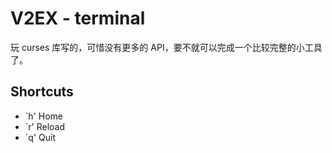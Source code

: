 # V2EX - terminal

玩 curses 库写的，可惜没有更多的 API，要不就可以完成一个比较完整的小工具了。

## Shortcuts
  * `h' Home
  * `r' Reload
  * `q' Quit
